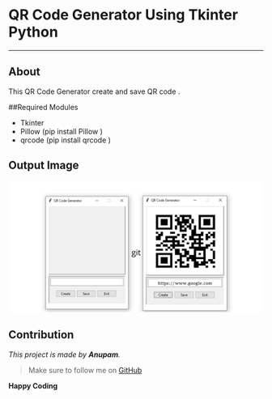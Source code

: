 # QR Code Generator Using Tkinter Python

----------

## About

This QR Code Generator create and save QR code .

##Required Modules
- Tkinter
- Pillow (pip install Pillow )
- qrcode (pip install qrcode )

## Output Image
![enter image description here](https://github.com/Anupam1603/QR-Generator/blob/main/github_Cover-QRCodeGen.png)


## Contribution

_This project is made by  **Anupam**._

> Make sure to follow me on [GitHub](https://github.com/Anupam_1603/)

**Happy Coding**
